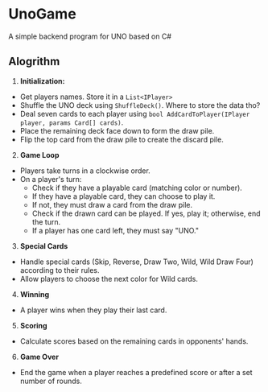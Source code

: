 # UnoGame
A simple backend program for UNO based on C#

## Alogrithm
1. **Initialization:**
- Get players names. Store it in a `List<IPlayer>`
- Shuffle the UNO deck using `ShuffleDeck()`. Where to store the data tho?
- Deal seven cards to each player using `bool AddCardToPlayer(IPlayer player, params Card[] cards)`.
- Place the remaining deck face down to form the draw pile.
- Flip the top card from the draw pile to create the discard pile.

2. **Game Loop**
- Players take turns in a clockwise order.
- On a player's turn:
  - Check if they have a playable card (matching color or number).
  - If they have a playable card, they can choose to play it.
  - If not, they must draw a card from the draw pile.
  - Check if the drawn card can be played. If yes, play it; otherwise, end the turn.
  - If a player has one card left, they must say "UNO."

3. **Special Cards**
- Handle special cards (Skip, Reverse, Draw Two, Wild, Wild Draw Four) according to their rules.
- Allow players to choose the next color for Wild cards.

4. **Winning**
- A player wins when they play their last card.

5. **Scoring**
- Calculate scores based on the remaining cards in opponents' hands.

6. **Game Over**
- End the game when a player reaches a predefined score or after a set number of rounds.
